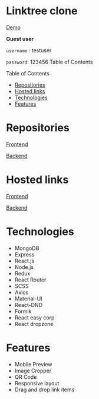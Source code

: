 <h1>
Linktree clone
</h1>

[Demo](https://link-tree-clone.vercel.app)

<strong>Guest user</strong>

`username` : testuser

`password`: 123456
Table of Contents

Table of Contents

-   [Repositories](#-repositories)
-   [Hosted links](#-hosted-links)
-   [Technologies](#-technologies)
-   [Features](#-features)

# <a name="repositories"></a> Repositories

[Frontend](https://github.com/mritunjaysaha/link-tree-clone-frontend)

[Backend](https://github.com/mritunjaysaha/link-tree-clone-backend)

# <a name="hosted-links"></a> Hosted links

[Frontend](https://link-tree-clone.vercel.app)

[Backend](https://link-tree-clone-backend.vercel.app)

# <a name="technologies"></a> Technologies

-   MongoDB
-   Express
-   React.js
-   Node.js
-   Redux
-   React Router
-   SCSS
-   Axios
-   Material-UI
-   React-DND
-   Formik
-   React easy corp
-   React dropzone

# <a name="features"></a> Features

-   Mobile Preview
-   Image Cropper
-   QR Code
-   Responsive layout
-   Drag and drop link items
